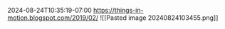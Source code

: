 2024-08-24T10:35:19-07:00
https://things-in-motion.blogspot.com/2019/02/
![[Pasted image 20240824103455.png]]


